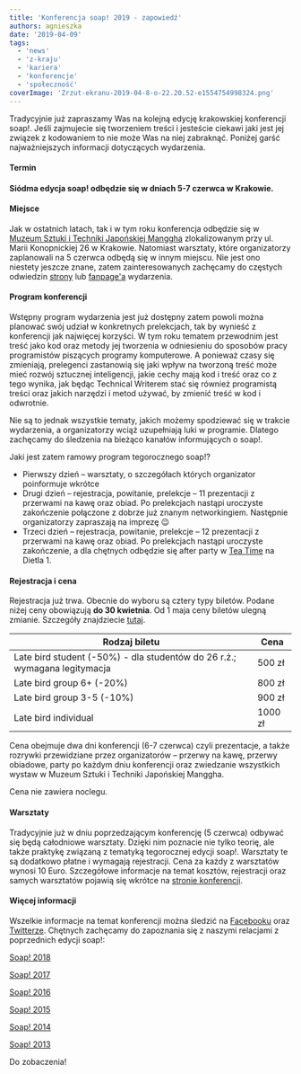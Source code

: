 ```yaml
---
title: 'Konferencja soap! 2019 - zapowiedź'
authors: agnieszka
date: '2019-04-09'
tags:
  - 'news'
  - 'z-kraju'
  - 'kariera'
  - 'konferencje'
  - 'społeczność'
coverImage: 'Zrzut-ekranu-2019-04-8-o-22.20.52-e1554754998324.png'
---
```


Tradycyjnie już zapraszamy Was na kolejną edycję krakowskiej konferencji soap!.
Jeśli zajmujecie się tworzeniem treści i jesteście ciekawi jaki jest jej związek
z kodowaniem to nie może Was na niej zabraknąć. Poniżej garść najważniejszych
informacji dotyczących wydarzenia.

<!--truncate-->

#### **Termin**

#### Siódma edycja soap! odbędzie się w dniach **5-7 czerwca w Krakowie**.

#### **Miejsce**

Jak w ostatnich latach, tak i w tym roku konferencja odbędzie się w
[Muzeum Sztuki i Techniki Japońskiej Manggha](http://manggha.pl/) zlokalizowanym
przy ul. Marii Konopnickiej 26 w Krakowie. Natomiast warsztaty, które
organizatorzy zaplanowali na 5 czerwca odbędą się w innym miejscu. Nie jest ono
niestety jeszcze znane, zatem zainteresowanych zachęcamy do częstych odwiedzin
[strony](http://soapconf.com/) lub
[fanpage'a](https://www.facebook.com/soapconf/) wydarzenia.

#### **Program konferencji**

Wstępny program wydarzenia jest już dostępny zatem powoli można planować swój
udział w konkretnych prelekcjach, tak by wynieść z konferencji jak najwięcej
korzyści. W tym roku tematem przewodnim jest treść jako kod oraz metody jej
tworzenia w odniesieniu do sposobów pracy programistów piszących programy
komputerowe. A ponieważ czasy się zmieniają, prelegenci zastanowią się jaki
wpływ na tworzoną treść może mieć rozwój sztucznej inteligencji, jakie cechy
mają kod i treść oraz co z tego wynika, jak będąc Technical Writerem stać się
również programistą treści oraz jakich narzędzi i metod używać, by zmienić treść
w kod i odwrotnie.

Nie są to jednak wszystkie tematy, jakich możemy spodziewać się w trakcie
wydarzenia, a organizatorzy wciąż uzupełniają luki w programie. Dlatego
zachęcamy do śledzenia na bieżąco kanałów informujących o soap!.

Jaki jest zatem ramowy program tegorocznego soap!?

- Pierwszy dzień – warsztaty, o szczegółach których organizator poinformuje
  wkrótce
- Drugi dzień – rejestracja, powitanie, prelekcje – 11 prezentacji z przerwami
  na kawę oraz obiad. Po prelekcjach nastąpi uroczyste zakończenie połączone z
  dobrze już znanym networkingiem. Następnie organizatorzy zapraszają na imprezę
  😉
- Trzeci dzień – rejestracja, powitanie, prelekcje – 12 prezentacji z przerwami
  na kawę oraz obiad. Po prelekcjach nastąpi uroczyste zakończenie, a dla
  chętnych odbędzie się after party w [Tea Time](http://www.teatimebrewpub.pl/)
  na Dietla 1.

#### **Rejestracja i cena**

Rejestracja już trwa. Obecnie do wyboru są cztery typy biletów. Podane niżej
ceny obowiązują **do 30 kwietnia**. Od 1 maja ceny biletów ulegną zmianie.
Szczegóły znajdziecie [tutaj](https://soap2019.evenea.pl/).

| Rodzaj biletu                                                             | Cena    |
| ------------------------------------------------------------------------- | ------- |
| Late bird student (-50%) - dla studentów do 26 r.ż.; wymagana legitymacja | 500 zł  |
| Late bird group 6+ (-20%)                                                 | 800 zł  |
| Late bird group 3-5 (-10%)                                                | 900 zł  |
| Late bird individual                                                      | 1000 zł |

Cena obejmuje dwa dni konferencji (6-7 czerwca) czyli prezentacje, a także
rozrywki przewidziane przez organizatorów – przerwy na kawę, przerwy obiadowe,
party po każdym dniu konferencji oraz zwiedzanie wszystkich wystaw w Muzeum
Sztuki i Techniki Japońskiej Manggha.

Cena nie zawiera noclegu.

#### **Warsztaty**

Tradycyjnie już w dniu poprzedzającym konferencję (5 czerwca) odbywać się będą
całodniowe warsztaty. Dzięki nim poznacie nie tylko teorię, ale także praktykę
związaną z tematyką tegorocznej edycji soap!. Warsztaty te są dodatkowo płatne i
wymagają rejestracji. Cena za każdy z warsztatów wynosi 10 Euro. Szczegółowe
informacje na temat kosztów, rejestracji oraz samych warsztatów pojawią się
wkrótce na [stronie konferencji](http://soapconf.com/).

#### **Więcej informacji**

Wszelkie informacje na temat konferencji można śledzić na
[Facebooku](https://www.facebook.com/soapconf/) oraz
[Twitterze](https://twitter.com/soapconf). Chętnych zachęcamy do zapoznania się
z naszymi relacjami z poprzednich edycji soap!:

[Soap! 2018](http://techwriter.pl/konferencja-soap-2018-relacja/)

[Soap! 2017](http://techwriter.pl/soap-2017-juz-za-nami-relacja/)

[Soap! 2016](http://techwriter.pl/konferencja-soap-2016-podsumowanie/)

[Soap! 2015](http://techwriter.pl/soap-2015-opis-wybranych-prezentacji/)

[Soap! 2014](http://techwriter.pl/soap-2014-relacja-z-pierwszego-dnia/)

[Soap! 2013](http://techwriter.pl/soap-technical-communication-conference-relacja/)

Do zobaczenia!
